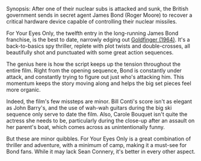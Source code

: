 Synopsis: After one of their nuclear subs is attacked and sunk, the British government sends in secret agent James Bond (Roger Moore) to recover a critical hardware device capable of controlling their nuclear missiles.

For Your Eyes Only, the twelfth entry in the long-running James Bond franchise, is the best to date, narrowly edging out <a href="/browse/reviews/goldfinger-1964/">Goldfinger (1964)</a>. It's a back-to-basics spy thriller, replete with plot twists and double-crosses, all beautifully shot and punctuated with some great action sequences.

The genius here is how the script keeps up the tension throughout the entire film. Right from the opening sequence, Bond is constantly under attack, and constantly trying to figure out just who's attacking him. This momentum keeps the story moving along and helps the big set pieces feel more organic.

Indeed, the film's few missteps are minor. Bill Conti's score isn't as elegant as John Barry's, and the use of wah-wah guitars during the big ski sequence only serve to date the film. Also, Carole Bouquet isn't quite the actress she needs to be, particularly during the close-up after an assault on her parent's boat, which comes across as unintentionally funny.

But these are minor quibbles. For Your Eyes Only is a great combination of thriller and adventure, with a minimum of camp, making it a must-see for Bond fans. While it may lack Sean Connery, it's better in every other aspect.

